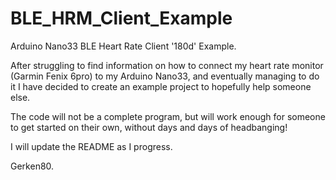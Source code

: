 # BLE_HRM_Client_Example
Arduino Nano33 BLE Heart Rate Client '180d' Example.

After struggling to find information on how to connect my heart rate monitor (Garmin Fenix 6pro) to my Arduino Nano33, and eventually managing to do it I have decided to create an example project to hopefully help someone else.

The code will not be a complete program, but will work enough for someone to get started on their own, without days and days of headbanging!

I will update the README as I progress.

Gerken80.